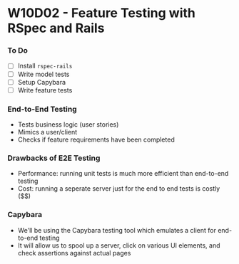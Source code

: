 # W10D02 - Feature Testing with RSpec and Rails

### To Do
- [ ] Install `rspec-rails`
- [ ] Write model tests
- [ ] Setup Capybara
- [ ] Write feature tests

### End-to-End Testing
* Tests business logic (user stories)
* Mimics a user/client
* Checks if feature requirements have been completed

### Drawbacks of E2E Testing
* Performance: running unit tests is much more efficient than end-to-end testing
* Cost: running a seperate server just for the end to end tests is costly ($$)

### Capybara
* We'll be using the Capybara testing tool which emulates a client for end-to-end testing
* It will allow us to spool up a server, click on various UI elements, and check assertions against actual pages

